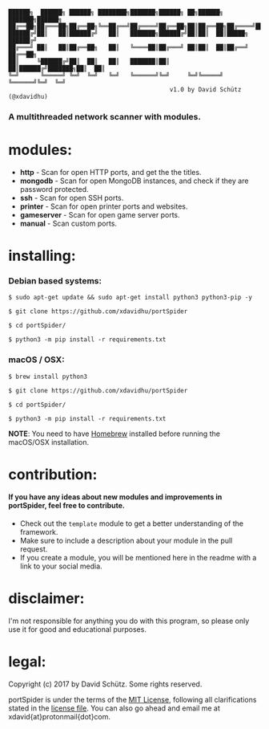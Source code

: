 
    ██████╗  ██████╗ ██████╗ ████████╗███████╗██████╗ ██╗██████╗ ███████╗██████╗
    ██╔══██╗██╔═══██╗██╔══██╗╚══██╔══╝██╔════╝██╔══██╗██║██╔══██╗██╔════╝██╔══██╗
    ██████╔╝██║   ██║██████╔╝   ██║   ███████╗██████╔╝██║██║  ██║█████╗  ██████╔╝
    ██╔═══╝ ██║   ██║██╔══██╗   ██║   ╚════██║██╔═══╝ ██║██║  ██║██╔══╝  ██╔══██╗
    ██║     ╚██████╔╝██║  ██║   ██║   ███████║██║     ██║██████╔╝███████╗██║  ██║
    ╚═╝      ╚═════╝ ╚═╝  ╚═╝   ╚═╝   ╚══════╝╚═╝     ╚═╝╚═════╝ ╚══════╝╚═╝  ╚═╝
                                                 v1.0 by David Schütz (@xdavidhu)
  
<h3>A multithreaded network scanner with modules.</h3>

# modules:
  * **http** - Scan for open HTTP ports, and get the the titles.<br>
  * **mongodb** - Scan for open MongoDB instances, and check if they are password protected.<br>
  * **ssh** - Scan for open SSH ports.<br>
  * **printer** - Scan for open printer ports and websites.<br>
  * **gameserver** - Scan for open game server ports.<br>
  * **manual** - Scan custom ports.<br>

# installing:

  <h3>Debian based systems:</h3>

```
$ sudo apt-get update && sudo apt-get install python3 python3-pip -y

$ git clone https://github.com/xdavidhu/portSpider

$ cd portSpider/

$ python3 -m pip install -r requirements.txt
```

  <h3>macOS / OSX:</h3>

```
$ brew install python3

$ git clone https://github.com/xdavidhu/portSpider

$ cd portSpider/

$ python3 -m pip install -r requirements.txt
```
**NOTE**: You need to have [Homebrew](http://brew.sh/) installed before running the macOS/OSX installation.

# contribution:
  <h4>If you have any ideas about new modules and improvements in portSpider, feel free to contribute.</h4>
  
  * Check out the `template` module to get a better understanding of the framework.<br>
  * Make sure to include a description about your module in the pull request.<br>
  * If you create a module, you will be mentioned here in the readme with a link to your social media.

# disclaimer:
  I'm not responsible for anything you do with this program, so please only use it for good and educational purposes.

# legal:
  Copyright (c) 2017 by David Schütz. Some rights reserved.

  portSpider is under the terms of the [MIT License](https://www.tldrlegal.com/l/mit), following all clarifications stated in the [license file](https://github.com/xdavidhu/portSpider/blob/master/LICENSE). You can also go ahead and email me at xdavid{at}protonmail{dot}com.
